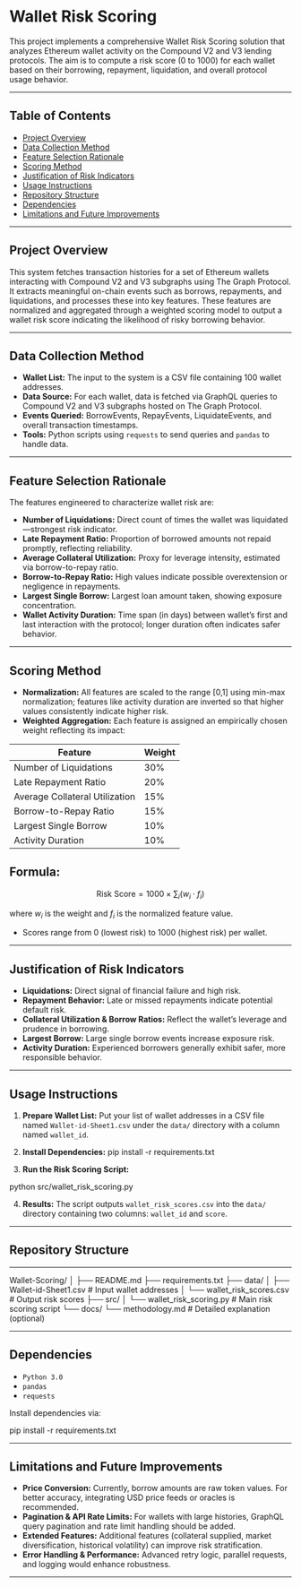 # Wallet Risk Scoring

This project implements a comprehensive Wallet Risk Scoring solution that analyzes Ethereum wallet activity on the Compound V2 and V3 lending protocols. The aim is to compute a risk score (0 to 1000) for each wallet based on their borrowing, repayment, liquidation, and overall protocol usage behavior.

---

## Table of Contents

- [Project Overview](#project-overview)  
- [Data Collection Method](#data-collection-method)  
- [Feature Selection Rationale](#feature-selection-rationale)  
- [Scoring Method](#scoring-method)  
- [Justification of Risk Indicators](#justification-of-risk-indicators)  
- [Usage Instructions](#usage-instructions)  
- [Repository Structure](#repository-structure)  
- [Dependencies](#dependencies)  
- [Limitations and Future Improvements](#limitations-and-future-improvements)  

---

## Project Overview

This system fetches transaction histories for a set of Ethereum wallets interacting with Compound V2 and V3 subgraphs using The Graph Protocol. It extracts meaningful on-chain events such as borrows, repayments, and liquidations, and processes these into key features. These features are normalized and aggregated through a weighted scoring model to output a wallet risk score indicating the likelihood of risky borrowing behavior.

---

## Data Collection Method

- **Wallet List:** The input to the system is a CSV file containing 100 wallet addresses.  
- **Data Source:** For each wallet, data is fetched via GraphQL queries to Compound V2 and V3 subgraphs hosted on The Graph Protocol.  
- **Events Queried:** BorrowEvents, RepayEvents, LiquidateEvents, and overall transaction timestamps.  
- **Tools:** Python scripts using `requests` to send queries and `pandas` to handle data.

---

## Feature Selection Rationale

The features engineered to characterize wallet risk are:

- **Number of Liquidations:** Direct count of times the wallet was liquidated—strongest risk indicator.  
- **Late Repayment Ratio:** Proportion of borrowed amounts not repaid promptly, reflecting reliability.  
- **Average Collateral Utilization:** Proxy for leverage intensity, estimated via borrow-to-repay ratio.  
- **Borrow-to-Repay Ratio:** High values indicate possible overextension or negligence in repayments.  
- **Largest Single Borrow:** Largest loan amount taken, showing exposure concentration.  
- **Wallet Activity Duration:** Time span (in days) between wallet’s first and last interaction with the protocol; longer duration often indicates safer behavior.

---

## Scoring Method

- **Normalization:** All features are scaled to the range \[0,1\] using min-max normalization; features like activity duration are inverted so that higher values consistently indicate higher risk.  
- **Weighted Aggregation:** Each feature is assigned an empirically chosen weight reflecting its impact:

| Feature                  | Weight  |
|--------------------------|---------|
| Number of Liquidations   | 30%     |
| Late Repayment Ratio      | 20%     |
| Average Collateral Utilization | 15% |
| Borrow-to-Repay Ratio    | 15%     |
| Largest Single Borrow    | 10%     |
| Activity Duration        | 10%     |

**Formula:**
---
  $$
  \text{Risk Score} = 1000 \times \sum_i (w_i \cdot f_i)
  $$

  where $w_i$ is the weight and $f_i$ is the normalized feature value.

- Scores range from 0 (lowest risk) to 1000 (highest risk) per wallet.

---

## Justification of Risk Indicators

- **Liquidations:** Direct signal of financial failure and high risk.  
- **Repayment Behavior:** Late or missed repayments indicate potential default risk.  
- **Collateral Utilization & Borrow Ratios:** Reflect the wallet’s leverage and prudence in borrowing.  
- **Largest Borrow:** Large single borrow events increase exposure risk.  
- **Activity Duration:** Experienced borrowers generally exhibit safer, more responsible behavior.

---

## Usage Instructions

1. **Prepare Wallet List:** Put your list of wallet addresses in a CSV file named `Wallet-id-Sheet1.csv` under the `data/` directory with a column named `wallet_id`.  
2. **Install Dependencies:**
pip install -r requirements.txt


3. **Run the Risk Scoring Script:**

python src/wallet_risk_scoring.py


4. **Results:** The script outputs `wallet_risk_scores.csv` into the `data/` directory containing two columns: `wallet_id` and `score`.

---

## Repository Structure
---

Wallet-Scoring/
│
├── README.md
├── requirements.txt
├── data/
│ ├── Wallet-id-Sheet1.csv # Input wallet addresses
│ └── wallet_risk_scores.csv # Output risk scores
├── src/
│ └── wallet_risk_scoring.py # Main risk scoring script
└── docs/
└── methodology.md # Detailed explanation (optional)

---

## Dependencies

- `Python 3.0`
- `pandas`  
- `requests`

Install dependencies via:

pip install -r requirements.txt

---

## Limitations and Future Improvements

- **Price Conversion:** Currently, borrow amounts are raw token values. For better accuracy, integrating USD price feeds or oracles is recommended.  
- **Pagination & API Rate Limits:** For wallets with large histories, GraphQL query pagination and rate limit handling should be added.  
- **Extended Features:** Additional features (collateral supplied, market diversification, historical volatility) can improve risk stratification.  
- **Error Handling & Performance:** Advanced retry logic, parallel requests, and logging would enhance robustness.

---

